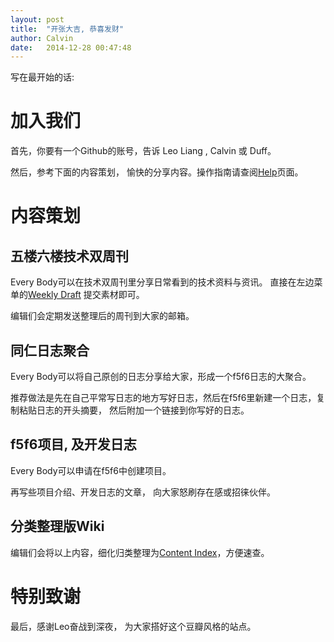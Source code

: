 ```yaml
---
layout: post
title:  "开张大吉, 恭喜发财"
author: Calvin
date:   2014-12-28 00:47:48
---
```


写在最开始的话:

# 加入我们

首先，你要有一个Github的账号，告诉 Leo Liang , Calvin 或 Duff。

然后，参考下面的内容策划， 愉快的分享内容。操作指南请查阅[Help](/help.html)页面。

# 内容策划

## 五楼六楼技术双周刊

Every Body可以在技术双周刊里分享日常看到的技术资料与资讯。 直接在左边菜单的[Weekly Draft](https://github.com/f5f6/f5f6.github.io/wiki/WeeklyDraft) 提交素材即可。

编辑们会定期发送整理后的周刊到大家的邮箱。

## 同仁日志聚合

Every Body可以将自己原创的日志分享给大家，形成一个f5f6日志的大聚合。

推荐做法是先在自己平常写日志的地方写好日志，然后在f5f6里新建一个日志，复制粘贴日志的开头摘要， 然后附加一个链接到你写好的日志。

## f5f6项目, 及开发日志

Every Body可以申请在f5f6中创建项目。

再写些项目介绍、开发日志的文章， 向大家怒刷存在感或招徕伙伴。

## 分类整理版Wiki

编辑们会将以上内容，细化归类整理为[Content Index](/all.html)，方便速查。


# 特别致谢

最后，感谢Leo奋战到深夜， 为大家搭好这个豆瓣风格的站点。


